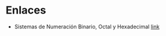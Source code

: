 # Enlaces
* Sistemas de Numeración Binario, Octal y Hexadecimal
[link](http://platea.pntic.mec.es/~lgonzale/tic/binarios/numeracion.html)

